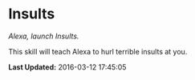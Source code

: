 # Insults
*Alexa, launch Insults.*

This skill will teach Alexa to hurl terrible insults at you.

**Last Updated:** 2016-03-12 17:45:05